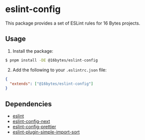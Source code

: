 # eslint-config

This package provides a set of ESLint rules for 16 Bytes projects.

## Usage

1. Install the package:

```bash
$ pnpm install -DE @16bytes/eslint-config
```

2. Add the following to your `.eslintrc.json` file:

```json
{
  "extends": ["@16bytes/eslint-config"]
}
```

## Dependencies

- [eslint](https://www.npmjs.com/package/eslint)
- [eslint-config-next](https://www.npmjs.com/package/eslint-config-next)
- [eslint-config-prettier](https://www.npmjs.com/package/eslint-config-prettier)
- [eslint-plugin-simple-import-sort](https://www.npmjs.com/package/eslint-plugin-simple-import-sort)
